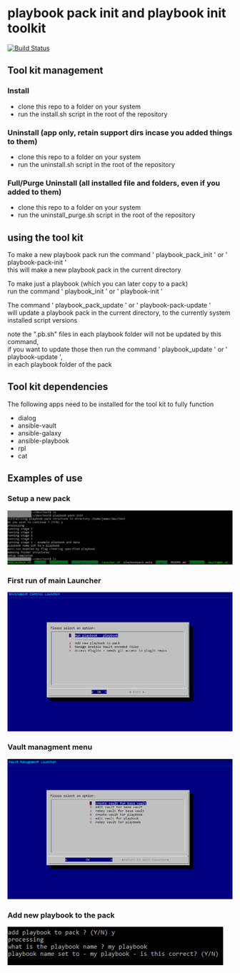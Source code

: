 # playbook pack init and playbook init toolkit

[![Build Status](https://dev.azure.com/shadowguardian507/playbook-pack-init/_apis/build/status/shadowguardian507-irl.playbook-pack-init?branchName=master)](https://dev.azure.com/shadowguardian507/playbook-pack-init/_build/latest?definitionId=1&branchName=master)

## Tool kit management

### Install

* clone this repo to a folder on your system
* run the install.sh script in the root of the repository

### Uninstall (app only, retain support dirs incase you added things to them)

* clone this repo to a folder on your system
* run the uninstall.sh script in the root of the repository

### Full/Purge Uninstall (all installed file and folders, even if you added to them)

* clone this repo to a folder on your system
* run the uninstall_purge.sh script in the root of the repository

## using the tool kit

To make a new playbook pack run the command ' playbook_pack_init ' or ' playbook-pack-init '  
this will make a new playbook pack in the current directory

To make just a playbook (which you can later copy to a pack)  
run the command ' playbook_init ' or ' playbook-init '

The command ' playbook_pack_update ' or ' playbook-pack-update '  
will update a playbook pack in the current directory, to the currently system installed script versions  
  
note the ".pb.sh" files in each playbook folder will not be updated by this command,  
if you want to update those then run the command ' playbook_update ' or ' playbook-update ',  
in each playbook folder of the pack

## Tool kit dependencies

The following apps need to be installed for the tool kit to fully function
* dialog
* ansible-vault
* ansible-galaxy
* ansible-playbook
* rpl
* cat

## Examples of use

### Setup a new pack

![setup a new pack](https://github.com/shadowguardian507-irl/playbook-pack-init-docs/blob/master/Images/run-on-new-folder.png?raw=true)

### First run of main Launcher

![first run of main Launcher](https://github.com/shadowguardian507-irl/playbook-pack-init-docs/blob/master/Images/Main-Launcher.PNG?raw=true)

### Vault managment menu

![vault managment](https://github.com/shadowguardian507-irl/playbook-pack-init-docs/blob/master/Images/Vault-Launcher.PNG?raw=true)

### Add new playbook to the pack

![add new playbook to the pack](https://github.com/shadowguardian507-irl/playbook-pack-init-docs/blob/master/Images/add-playbook-to-pack.PNG?raw=true)
